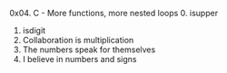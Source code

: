 0x04. C - More functions, more nested loops
0. isupper
1. isdigit
2. Collaboration is multiplication
3. The numbers speak for themselves
4. I believe in numbers and signs

